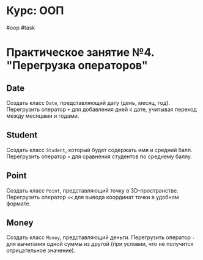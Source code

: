 # Курс: ООП
#oop #task
# Практическое занятие №4. "Перегрузка операторов"

## Date
Создать класс `Date`, представляющий дату (день, месяц, год). Перегрузить оператор `+` для добавления дней к дате, учитывая переход между месяцами и годами.
## Student 
Создать класс `Student`, который будет содержать имя и средний балл. Перегрузить оператор `>` для сравнения студентов по среднему баллу.
## Point
Создать класс `Point`, представляющий точку в 3D-пространстве. Перегрузить оператор `<<` для вывода координат точки в удобном формате.
## Money
Создать класс `Money`, представляющий деньги. Перегрузить оператор `-` для вычитания одной суммы из другой (при условии, что не получится отрицательное значение).